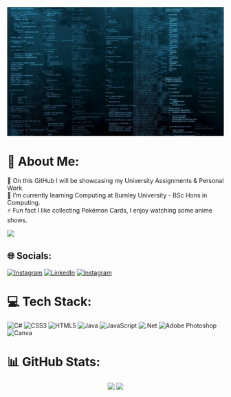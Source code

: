 <img src="https://github.com/MartinKonecny100128860/MartinKonecny100128860/blob/main/lll.PNG" width="1250" height="300">


# 💫 About Me:
🔭 On this GitHub I will be showcasing my University Assignments & Personal Work<br>🌱 I’m currently learning Computing at Burnley University - BSc Hons in Computing.<br>⚡ Fun fact I like collecting Pokémon Cards, I enjoy watching some anime shows.

[![](https://visitcount.itsvg.in/api?id=MartinKonecny100128860&icon=6&color=6)](https://visitcount.itsvg.in)

## 🌐 Socials:
[![Instagram](https://img.shields.io/badge/Instagram-%23E4405F.svg?logo=Instagram&logoColor=white)](https://instagram.com/mkcardss) [![LinkedIn](https://img.shields.io/badge/LinkedIn-%230077B5.svg?logo=linkedin&logoColor=white)](https://linkedin.com/in/martin-konecny-624b93223) [![Instagram](https://img.shields.io/badge/MAL-MyAnimeList-blue)](https://myanimelist.net/profile/GhostMSx)

# 💻 Tech Stack:
![C#](https://img.shields.io/badge/c%23-%23239120.svg?style=for-the-badge&logo=c-sharp&logoColor=white) ![CSS3](https://img.shields.io/badge/css3-%231572B6.svg?style=for-the-badge&logo=css3&logoColor=white) ![HTML5](https://img.shields.io/badge/html5-%23E34F26.svg?style=for-the-badge&logo=html5&logoColor=white) ![Java](https://img.shields.io/badge/java-%23ED8B00.svg?style=for-the-badge&logo=java&logoColor=white) ![JavaScript](https://img.shields.io/badge/javascript-%23323330.svg?style=for-the-badge&logo=javascript&logoColor=%23F7DF1E) ![.Net](https://img.shields.io/badge/.NET-5C2D91?style=for-the-badge&logo=.net&logoColor=white) ![Adobe Photoshop](https://img.shields.io/badge/adobephotoshop-%2331A8FF.svg?style=for-the-badge&logo=adobephotoshop&logoColor=white) ![Canva](https://img.shields.io/badge/Canva-%2300C4CC.svg?style=for-the-badge&logo=Canva&logoColor=white)
# 📊 GitHub Stats:
<p align="center">
<img height="130em" src="https://github-readme-stats.vercel.app/api?username=MartinKonecny100128860&theme=tokyonight&hide_border=false&include_all_commits=true&count_private=true" align = "center"/>
<img height="130em" src="https://github-readme-streak-stats.herokuapp.com/?user=MartinKonecny100128860&theme=tokyonight&hide_border=false" align = "center"/>
</p>
